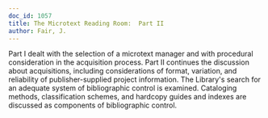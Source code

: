 ```yaml
---
doc_id: 1057
title: The Microtext Reading Room:  Part II
author: Fair, J.
---
```


Part I dealt with the selection of a microtext manager and
with procedural consideration in the acquisition process.
Part II continues the discussion about acquisitions, including
considerations of format, variation, and reliability of
publisher-supplied project information.  The Library's
search for an adequate system of bibliographic control is
examined.  Cataloging methods, classification schemes, and
hardcopy guides and indexes are discussed as components
of bibliographic control.